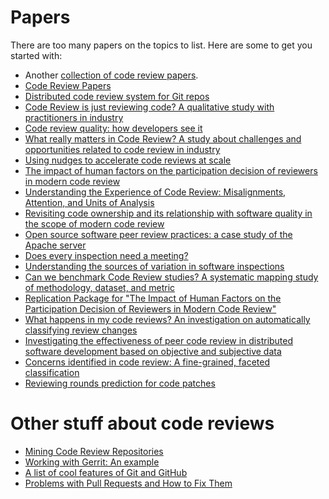 
# Papers

There are too many papers on the topics to list. Here are some to get you
started with:

* Another [collection of code review papers](https://github.com/manjunath5496/Code-Review-Papers/blob/main/README.md).
* [Code Review Papers](https://naist-se.github.io/code-review/dataset/)
* [Distributed code review system for Git repos](https://github.com/google/git-appraise)
* [Code Review is just reviewing code? A qualitative study with practitioners in industry](https://dl.acm.org/doi/10.1145/3474624.3477063)
* [Code review quality: how developers see it](https://dl.acm.org/doi/abs/10.1145/2884781.2884840)
* [What really matters in Code Review? A study about challenges and opportunities related to code review in industry](https://dl.acm.org/doi/10.1145/3493244.3493255)
* [Using nudges to accelerate code reviews at scale](https://dl.acm.org/doi/10.1145/3540250.3549104)
* [The impact of human factors on the participation decision of reviewers in modern code review](https://link.springer.com/article/10.1007/s10664-018-9646-1)
* [Understanding the Experience of Code Review: Misalignments, Attention, and Units of Analysis](https://dl.acm.org/doi/10.1145/3530019.3530037)
* [Revisiting code ownership and its relationship with software quality in the scope of modern code review](https://dl.acm.org/doi/10.1145/2884781.2884852)
* [Open source software peer review practices: a case study of the Apache server](https://dl.acm.org/doi/10.1145/1368088.1368162)
* [Does every inspection need a meeting?](https://dl.acm.org/doi/10.1145/167049.167070)
* [Understanding the sources of variation in software inspections](https://dl.acm.org/doi/10.1145/268411.268421)
* [Can we benchmark Code Review studies? A systematic mapping study of methodology, dataset, and metric](https://www.sciencedirect.com/science/article/abs/pii/S0164121221001060)
* [Replication Package for "The Impact of Human Factors on the Participation Decision of Reviewers in Modern Code Review"](https://github.com/sruangwan/replication-human-factors-code-review)
* [What happens in my code reviews? An investigation on automatically classifying review changes](https://link.springer.com/article/10.1007/s10664-021-10075-5)
* [Investigating the effectiveness of peer code review in distributed software development based on objective and subjective data](https://jserd.springeropen.com/articles/10.1186/s40411-018-0058-0)
* [Concerns identified in code review: A fine-grained, faceted classification](https://doi.org/10.1016/j.infsof.2022.107054)
* [Reviewing rounds prediction for code patches](https://link.springer.com/article/10.1007/s10664-021-10035-z#Sec29)

# Other stuff about code reviews

* [Mining Code Review Repositories](https://kin-y.github.io/miningReviewRepo/)
* [Working with Gerrit: An example](https://gerrit-review.googlesource.com/Documentation/intro-gerrit-walkthrough.html)
* [A list of cool features of Git and GitHub](https://github.com/tiimgreen/github-cheat-sheet)
* [Problems with Pull Requests and How to Fix Them](https://gregoryszorc.com/blog/2020/01/07/problems-with-pull-requests-and-how-to-fix-them/)

